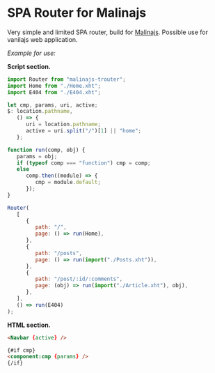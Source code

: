 # SPA Router for Malinajs

Very simple and limited SPA router, build for [Malinajs](https://malinajs.github.io/docs/). Possible use for vanilajs web application.

_Example for use:_

**Script section.**

```js
import Router from "malinajs-trouter";
import Home from "./Home.xht";
import E404 from "./E404.xht";

let cmp, params, uri, active;
$: location.pathname,
   () => {
      uri = location.pathname;
      active = uri.split("/")[1] || "home";
   };

function run(comp, obj) {
   params = obj;
   if (typeof comp === "function") cmp = comp;
   else
      comp.then((module) => {
         cmp = module.default;
      });
}

Router(
   [
      {
         path: "/",
         page: () => run(Home),
      },
      {
         path: "/posts",
         page: () => run(import("./Posts.xht")),
      },
      {
         path: "/post/:id/:comments",
         page: (obj) => run(import("./Article.xht"), obj),
      },
   ],
   () => run(E404)
);
```

**HTML section.**

```html
<Navbar {active} />

{#if cmp}
<component:cmp {params} />
{/if}
```
